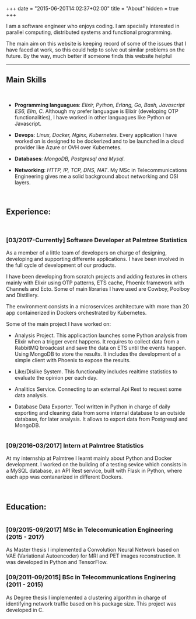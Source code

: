 +++
date = "2015-06-20T14:02:37+02:00"
title = "About"
hidden = true
+++
  
I am a software engineer who enjoys coding. I am specially interested in parallel computing, distributed systems and functional programming. 

The main aim on this website is keeping record of some of the issues that I have faced at work, so this could help to solve out similar problems on the future. By the way, much better if someone finds this website helpful
***

## Main Skills
<pre>

</pre>

* **Programming languagues**:  *Elixir, Python, Erlang, Go, Bash, Javascript ES6, Elm, C*. Although my prefer languague is Elixir (developing OTP functionalities), I have worked in other languagues like Python or Javascript. 

* **Devops**: *Linux, Docker, Nginx, Kubernetes.* Every application I have worked on is designed to be dockerized and to be launched in a cloud provider like Azure or OVH over Kubernetes. 

* **Databases**: *MongoDB, Postgresql and Mysql*. 

* **Networking**: *HTTP, IP, TCP, DNS, NAT*. My MSc in Telecommunications Engineering gives me a solid background about networking and OSI layers.  


<pre>

</pre>

## Experience:

<pre></pre>

<pre></pre>

### [03/2017-Currently] Software Developer at Palmtree Statistics
As a member of a little team of developers on charge of designing, developing and supporting differente applications. I have been involved in the full cycle of development of our products. 

I have been developing from scratch projects and adding features in others mainly with Elixir using OTP patterns, ETS cache, Phoenix framework with Channels and Ecto. Some of main libraries I have used are Cowboy, Poolboy and Distillery. 

The environment consists in a microservices architecture with more than 20 app containerized in Dockers orchestrated by Kubernetes. 

Some of the main project I have worked on: 

* Analysis Project. This applicaction launches some Python analysis from Elixir when a trigger event happens. It requires to collect data from a RabbitMQ broadcast and save the data on ETS until the events happen. Using MongoDB to store the results. It includes the development of a simple client with Phoenix to expose the results.  

* Like/Dislike System. This functionality includes realtime statistics to evaluate the opinion per each day. 

* Analitics Service. Connecting to an external Api Rest to request some data analysis. 

* Database Data Exporter. Tool written in Python in charge of daily exporting and cleaning data from some internal database to an outside database, for later analysis. It allows to export data from Postgresql and MongoDB. 

<pre></pre>

### [09/2016-03/2017] Intern at Palmtree Statistics   
At my internship at Palmtree I learnt mainly about Python and Docker development. I worked on the building of a testing sevice which consists in a MySQL database, an API Rest service, built with Flask in Python, where each app was contanarized in different Dockers.  

&nbsp;
## Education:
<pre></pre>

### [09/2015-09/2017] MSc in Telecomunication Engineering  (2015 - 2017)

As Master thesis I implemented a Convolution Neural Network
based on VAE (Variational Autoencoder) for MRI and PET images reconstruction. It was
developed in Python and TensorFlow.

### [09/2011-09/2015] BSc in Telecommunications Enginering  (2011 - 2015)

As Degree thesis I implemented a clustering algorithm in charge of identifying network traffic based on his package size. This project was developed in C.  